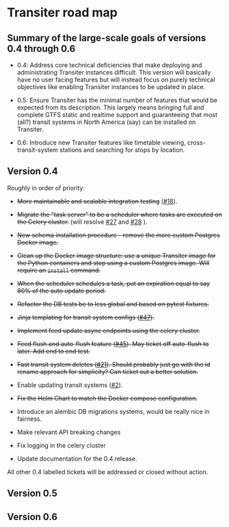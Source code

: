 
# Transiter road map

## Summary of the large-scale goals of versions 0.4 through 0.6

- 0.4: Address core technical deficiencies that make deploying
    and administrating Transiter instances difficult.
    This version will basically have no user facing features
    but will instead focus on purely technical objectives like enabling 
    Transiter instances
    to be updated in place.
    
- 0.5: Ensure Transiter has the minimal number of features
    that would be expected from its description. This largely means
    bringing full and complete GTFS static and realtime support and
    guaranteeing that most (all?) transit systems in North America (say) 
    can be installed on Transiter.

- 0.6: Introduce new Transiter features like timetable viewing,
    cross-transit-system stations and searching for stops by location.

## Version 0.4

Roughly in order of priority:

- ~~More maintainable and scalable integration testing~~
    ([#18](https://github.com/jamespfennell/transiter/issues/18)).


- ~~Migrate the "task server" to be a scheduler where tasks are
    executed on the Celery cluster.~~
    (will resolve
    [#27](https://github.com/jamespfennell/transiter/issues/27) and
    [#28](https://github.com/jamespfennell/transiter/issues/28)
    ).

- ~~New schema installation procedure - remove the more custom Postgres Docker image.~~

- ~~Clean up the Docker image structure: 
    use a unique Transiter image for the Python containers
    and stop using a custom Postgres image.
    Will require an `install` command.~~
    
- ~~When the scheduler schedules a task, put an expiration equal to say 80%
    of the auto update period.~~

- ~~Refactor the DB tests be to less global and based on pytest fixtures.~~

- ~~Jinja templating for transit system configs
    ([#47](https://github.com/jamespfennell/transiter/issues/47)).~~

- ~~Implement feed update async endpoints using the celery cluster.~~

- ~~Feed flush and auto-flush feature
    ([#45](https://github.com/jamespfennell/transiter/issues/45)).
    May ticket off auto-flush to later.
    Add end to end test.~~

- ~~Fast transit system deletes
    ([#21](https://github.com/jamespfennell/transiter/issues/21)).
    Should probably just go with the id rename approach for simplicity?
    Can ticket out a better solution.~~

- Enable updating transit systems
    ([#2](https://github.com/jamespfennell/transiter/issues/2)).
    
- ~~Fix the Helm Chart to match the Docker compose configuration.~~

- Introduce an alembic DB migrations systems, would be really nice in fairness.

- Make relevant API breaking changes

- Fix logging in the celery cluster

- Update documentation for the 0.4 release.

All other 0.4 labelled tickets will be addressed or closed without action.

## Version 0.5

## Version 0.6